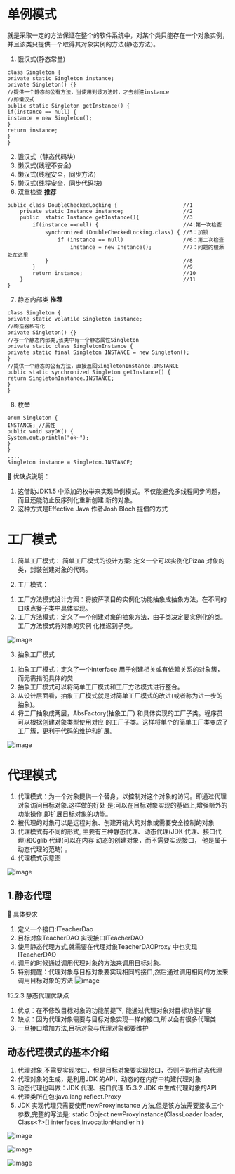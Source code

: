 # 单例模式

就是采取一定的方法保证在整个的软件系统中，对某个类只能存在一个对象实例，并且该类只提供一个取得其对象实例的方法(静态方法)。

1) 饿汉式(静态常量)
```
class Singleton {
private static Singleton instance;
private Singleton() {}
//提供一个静态的公有方法，当使用到该方法时，才去创建instance
//即懒汉式
public static Singleton getInstance() {
if(instance == null) {
instance = new Singleton();
}
return instance;
}
}
```
2) 饿汉式（静态代码块）
3) 懒汉式(线程不安全)
4) 懒汉式(线程安全，同步方法)
5) 懒汉式(线程安全，同步代码块)
6) 双重检查 **推荐**
```
public class DoubleCheckedLocking {                     //1
    private static Instance instance;                   //2
    public  static Instance getInstance(){              //3
        if(instance ==null) {                           //4:第一次检查
            synchronized (DoubleCheckedLocking.class) { //5：加锁
                if (instance == null)                   //6：第二次检查
                    instance = new Instance();          //7：问题的根源处在这里
            }                                           //8
        }                                               //9
        return instance;                                //10
    }                                                   //11
}
```
7) 静态内部类 **推荐**

```
class Singleton {
private static volatile Singleton instance;
//构造器私有化
private Singleton() {}
//写一个静态内部类,该类中有一个静态属性Singleton
private static class SingletonInstance {
private static final Singleton INSTANCE = new Singleton();
}
//提供一个静态的公有方法，直接返回SingletonInstance.INSTANCE
public static synchronized Singleton getInstance() {
return SingletonInstance.INSTANCE;
}
}
```
8) 枚举
```
enum Singleton {
INSTANCE; //属性
public void sayOK() {
System.out.println("ok~");
}
}
....
Singleton instance = Singleton.INSTANCE;
```
 优缺点说明：
1) 这借助JDK1.5 中添加的枚举来实现单例模式。不仅能避免多线程同步问题，而且还能防止反序列化重新创建
新的对象。
2) 这种方式是Effective Java 作者Josh Bloch 提倡的方式

# 工厂模式
1. 简单工厂模式：
简单工厂模式的设计方案: 定义一个可以实例化Pizaa 对象的类，封装创建对象的代码。

2. 工厂模式：
1) 工厂方法模式设计方案：将披萨项目的实例化功能抽象成抽象方法，在不同的口味点餐子类中具体实现。
2) 工厂方法模式：定义了一个创建对象的抽象方法，由子类决定要实例化的类。工厂方法模式将对象的实例
化推迟到子类。


![image](https://user-images.githubusercontent.com/42630862/147737778-dd1e5806-7363-4c29-be35-f6d57f993229.png)


3. 抽象工厂模式
1) 抽象工厂模式：定义了一个interface 用于创建相关或有依赖关系的对象簇，而无需指明具体的类
2) 抽象工厂模式可以将简单工厂模式和工厂方法模式进行整合。
3) 从设计层面看，抽象工厂模式就是对简单工厂模式的改进(或者称为进一步的抽象)。
4) 将工厂抽象成两层，AbsFactory(抽象工厂) 和具体实现的工厂子类。程序员可以根据创建对象类型使用对应
的工厂子类。这样将单个的简单工厂类变成了工厂簇，更利于代码的维护和扩展。


![image](https://user-images.githubusercontent.com/42630862/147737801-a3786b64-09e2-40e1-8220-d5200405b37f.png)



# 代理模式

1) 代理模式：为一个对象提供一个替身，以控制对这个对象的访问。即通过代理对象访问目标对象.这样做的好处
是:可以在目标对象实现的基础上,增强额外的功能操作,即扩展目标对象的功能。
2) 被代理的对象可以是远程对象、创建开销大的对象或需要安全控制的对象
3) 代理模式有不同的形式, 主要有三种静态代理、动态代理(JDK 代理、接口代理)和Cglib 代理(可以在内存
动态的创建对象，而不需要实现接口， 他是属于动态代理的范畴) 。
4) 代理模式示意图

![image](https://user-images.githubusercontent.com/42630862/147738132-758c83a8-3033-42a7-b6f7-e64309ba7661.png)


## 1.静态代理

 具体要求
1) 定义一个接口:ITeacherDao
2) 目标对象TeacherDAO 实现接口ITeacherDAO
3) 使用静态代理方式,就需要在代理对象TeacherDAOProxy 中也实现ITeacherDAO
4) 调用的时候通过调用代理对象的方法来调用目标对象.
5) 特别提醒：代理对象与目标对象要实现相同的接口,然后通过调用相同的方法来调用目标对象的方法
![image](https://user-images.githubusercontent.com/42630862/147739178-c481c9a4-407d-42bf-95ad-7d9b6407a696.png)

15.2.3 静态代理优缺点
1) 优点：在不修改目标对象的功能前提下, 能通过代理对象对目标功能扩展
2) 缺点：因为代理对象需要与目标对象实现一样的接口,所以会有很多代理类
3) 一旦接口增加方法,目标对象与代理对象都要维护

## 动态代理模式的基本介绍

1) 代理对象,不需要实现接口，但是目标对象要实现接口，否则不能用动态代理
2) 代理对象的生成，是利用JDK 的API，动态的在内存中构建代理对象
3) 动态代理也叫做：JDK 代理、接口代理
15.3.2 JDK 中生成代理对象的API
1) 代理类所在包:java.lang.reflect.Proxy
2) JDK 实现代理只需要使用newProxyInstance 方法,但是该方法需要接收三个参数,完整的写法是:
static Object newProxyInstance(ClassLoader loader, Class<?>[] interfaces,InvocationHandler h )

![image](https://user-images.githubusercontent.com/42630862/147739296-12a64af7-f4d6-4f84-b6f4-0c3aca86f04f.png)


![image](https://user-images.githubusercontent.com/42630862/147739555-64300719-1956-41ec-8c77-552932692512.png)


![image](https://user-images.githubusercontent.com/42630862/147739573-57d059ae-ed7f-4f6c-8687-16de04649b0a.png)







